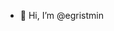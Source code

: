 - 👋 Hi, I’m @egristmin

<!---
egristmin/egristmin is a ✨ special ✨ repository because its `README.md` (this file) appears on your GitHub profile.
You can click the Preview link to take a look at your changes.
--->
